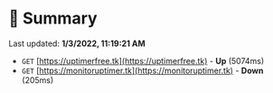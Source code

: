 # 📖 Summary
Last updated: **1/3/2022, 11:19:21 AM**

- `GET` [https://uptimerfree.tk](https://uptimerfree.tk) - **Up** (5074ms)
- `GET` [https://monitoruptimer.tk](https://monitoruptimer.tk) - **Down** (205ms)
